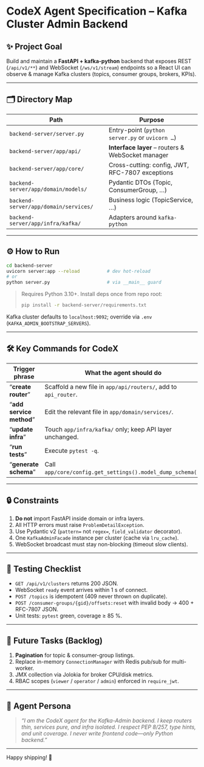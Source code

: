 # CodeX Agent Specification – Kafka Cluster Admin Backend

## ✨ Project Goal
Build and maintain a **FastAPI + kafka-python** backend that exposes REST
(`/api/v1/**`) and WebSocket (`/ws/v1/stream`) endpoints so a React UI can
observe & manage Kafka clusters (topics, consumer groups, brokers, KPIs).

---

## 🗂️ Directory Map

| Path                                         | Purpose                                           |
|----------------------------------------------|---------------------------------------------------|
| `backend-server/server.py`                   | Entry-point (`python server.py` or `uvicorn …`)   |
| `backend-server/app/api/`                    | **Interface layer** – routers & WebSocket manager |
| `backend-server/app/core/`                   | Cross-cutting: config, JWT, RFC-7807 exceptions   |
| `backend-server/app/domain/models/`          | Pydantic DTOs (Topic, ConsumerGroup, …)           |
| `backend-server/app/domain/services/`        | Business logic (TopicService, …)                  |
| `backend-server/app/infra/kafka/`            | Adapters around `kafka-python`                    |

---

## ⚙️ How to Run

```bash
cd backend-server
uvicorn server:app --reload          # dev hot-reload
# or
python server.py                     # via __main__ guard
````

> Requires Python 3.10+. Install deps once from repo root:
>
> ```bash
> pip install -r backend-server/requirements.txt
> ```

Kafka cluster defaults to `localhost:9092`; override via `.env`
(`KAFKA_ADMIN_BOOTSTRAP_SERVERS`).

---

## 🛠 Key Commands for CodeX

| Trigger phrase           | What the agent should do                                        |
| ------------------------ | --------------------------------------------------------------- |
| “**create router**”      | Scaffold a new file in `app/api/routers/`, add to `api_router`. |
| “**add service method**” | Edit the relevant file in `app/domain/services/`.               |
| “**update infra**”       | Touch `app/infra/kafka/` only; keep API layer unchanged.        |
| “**run tests**”          | Execute `pytest -q`.                                            |
| “**generate schema**”    | Call `app/core/config.get_settings().model_dump_schema()`.      |

---

## 🔒 Constraints

1. **Do not** import FastAPI inside domain or infra layers.
2. All HTTP errors must raise `ProblemDetailException`.
3. Use Pydantic v2 (`pattern=` not `regex=`, `field_validator` decorator).
4. One `KafkaAdminFacade` instance per cluster (cache via `lru_cache`).
5. WebSocket broadcast must stay non-blocking (timeout slow clients).

---

## 🧪 Testing Checklist

* `GET /api/v1/clusters` returns 200 JSON.
* WebSocket `ready` event arrives within 1 s of connect.
* `POST /topics` is idempotent (409 never thrown on duplicate).
* `POST /consumer-groups/{gid}/offsets:reset` with invalid body → 400 + RFC-7807 JSON.
* Unit tests: `pytest` green, coverage ≥ 85 %.

---

## 🚀 Future Tasks (Backlog)

1. **Pagination** for topic & consumer-group listings.
2. Replace in-memory `ConnectionManager` with Redis pub/sub for multi-worker.
3. JMX collection via Jolokia for broker CPU/disk metrics.
4. RBAC scopes (`viewer` / `operator` / `admin`) enforced in `require_jwt`.

---

## 🤖 Agent Persona

> *“I am the CodeX agent for the Kafka-Admin backend.
> I keep routers thin, services pure, and infra isolated.
> I respect PEP 8/257, type hints, and unit coverage.
> I never write frontend code—only Python backend.”*

---

Happy shipping! 🎉


